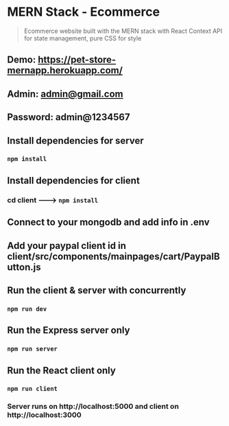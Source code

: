 # MERN Stack - Ecommerce
> Ecommerce website built with the MERN stack with React Context API for state management, pure CSS for style

## Demo: https://pet-store-mernapp.herokuapp.com/

## Admin: admin@gmail.com
## Password: admin@1234567

## Install dependencies for server 
### `npm install`

## Install dependencies for client
### cd client ---> `npm install`

## Connect to your mongodb and add info in .env

## Add your paypal client id in client/src/components/mainpages/cart/PaypalButton.js

## Run the client & server with concurrently
### `npm run dev`

## Run the Express server only
### `npm run server`

## Run the React client only
### `npm run client`

### Server runs on http://localhost:5000 and client on http://localhost:3000


